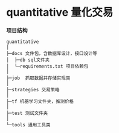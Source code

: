 # quantitative 量化交易


**项目结构** 
```
quantitative
│
├─docs 文件包，含数据库设计，接口设计等
│  ├─db sql文件夹
│  └─requirements.txt 项目依赖包
│
├─job  抓取数据并存储实现类
│
├─strategies 交易策略
│  
├─tf 机器学习文件夹，推测价格
│
├─test 测试文件夹
│ 
└─tools 通用工具类

```
<br> 
